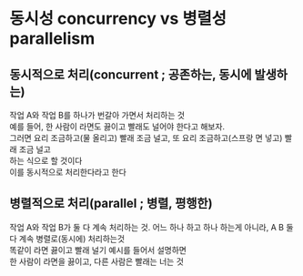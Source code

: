 # 동시성 concurrency vs 병렬성 parallelism
## 동시적으로 처리(concurrent ; 공존하는, 동시에 발생하는)  
작업 A와 작업 B를 하나가 번갈아 가면서 처리하는 것  
예를 들어, 한 사람이 라면도 끓이고 빨래도 널어야 한다고 해보자.  
그러면 요리 조금하고(물 올리고) 빨래 조금 널고, 또 요리 조금하고(스프랑 면 넣고) 빨래 조금 널고   
하는 식으로 할 것이다  
이를 동시적으로 처리한다라고 한다  

## 병렬적으로 처리(parallel ; 병렬, 평행한)
작업 A와 작업 B가 둘 다 계속 처리하는 것. 어느 하나 하고 하나 하는게 아니라, A B 둘 다 계속 병렬로(동시에) 처리하는것  
똑같이 라면 끓이고 빨래 널기 예시를 들어서 설명하면  
한 사람이 라면을 끓이고, 다른 사람은 빨래는 너는 것  

